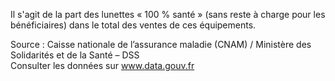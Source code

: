 <p>Il s'agit de la part des lunettes « 100 % santé » (sans reste à charge pour les bénéficiaires) dans le total des ventes de ces équipements.
</p>
<p class="font-italic body-2">
  Source : 
  Caisse nationale de l’assurance maladie (CNAM) / Ministère des Solidarités et de la Santé – DSS
  <br>
  Consulter les données sur 
  <a target="_blank" href="https://www.data.gouv.fr/fr/datasets/barometre-des-resultats-de-laction-publique/">
    www.data.gouv.fr
  </a>
</p>
